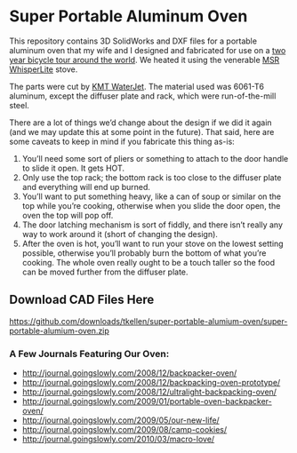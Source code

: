 # Super Portable Aluminum Oven

This repository contains 3D SolidWorks and DXF files for a portable aluminum oven that my wife and I designed and fabricated for use on a [two year bicycle tour around the world](http://www.goingslowly.com/).  We heated it using the venerable [MSR WhisperLite](http://cascadedesigns.com/msr/stoves/simple-cooking/whisperlite-international-2012/product) stove.

The parts were cut by [KMT WaterJet](http://www.kmtwaterjet.com/).  The material used was 6061-T6 aluminum, except the diffuser plate and rack, which were run-of-the-mill steel.

There are a lot of things we’d change about the design if we did it again (and we may update this at some point in the future).  That said, here are some caveats to keep in mind if you fabricate this thing as-is:

1. You’ll need some sort of pliers or something to attach to the door handle to slide it open.  It gets HOT.
2. Only use the top rack; the bottom rack is too close to the diffuser plate and everything will end up burned.
3. You’ll want to put something heavy, like a can of soup or similar on the top while you’re cooking, otherwise when you slide the door open, the oven the top will pop off.
4. The door latching mechanism is sort of fiddly, and there isn’t really any way to work around it (short of changing the design).
5. After the oven is hot, you’ll want to run your stove on the lowest setting possible, otherwise you’ll probably burn the bottom of what you’re cooking.  The whole oven really ought to be a touch taller so the food can be moved further from the diffuser plate.

## Download CAD Files Here
https://github.com/downloads/tkellen/super-portable-alumium-oven/super-portable-alumium-oven.zip

### A Few Journals Featuring Our Oven:
* http://journal.goingslowly.com/2008/12/backpacker-oven/
* http://journal.goingslowly.com/2008/12/backpacking-oven-prototype/
* http://journal.goingslowly.com/2008/12/ultralight-backpacking-oven/
* http://journal.goingslowly.com/2009/01/portable-oven-backpacker-oven/
* http://journal.goingslowly.com/2009/05/our-new-life/
* http://journal.goingslowly.com/2009/08/camp-cookies/
* http://journal.goingslowly.com/2010/03/macro-love/